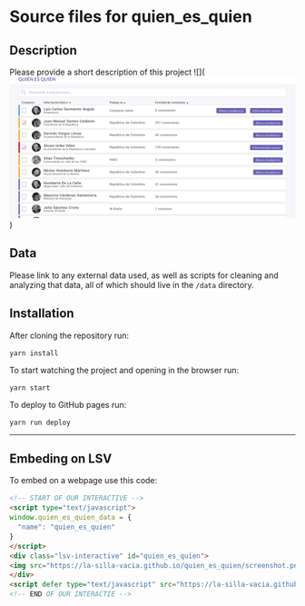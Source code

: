 Source files for quien_es_quien
=====

## Description

Please provide a short description of this project
![](![alt text](https://raw.githubusercontent.com/la-silla-vacia/quien_es_quien/master/screenshot.png))

## Data
Please link to any external data used, as well as scripts for cleaning and analyzing that data, all of which should live in the `/data` directory.

## Installation
After cloning the repository run:
```
yarn install
```

To start watching the project and opening in the browser run:
```
yarn start
```

To deploy to GitHub pages run:
```
yarn run deploy
```

---

## Embeding on LSV
To embed on a webpage use this code:
```html
<!-- START OF OUR INTERACTIVE -->
<script type="text/javascript">
window.quien_es_quien_data = {
  "name": "quien_es_quien"
}
</script>
<div class="lsv-interactive" id="quien_es_quien">
<img src="https://la-silla-vacia.github.io/quien_es_quien/screenshot.png" class="screenshot" style="width:100%;">
</div>
<script defer type="text/javascript" src="https://la-silla-vacia.github.io/quien_es_quien/script.js"></script>
<!-- END OF OUR INTERACTIE -->
```